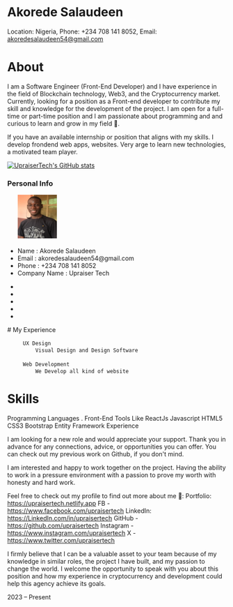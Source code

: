 # Akorede Salaudeen
Location: Nigeria, Phone: +234 708 141 8052, Email: akoredesalaudeen54@gmail.com
            
   # About
  
I am a Software Engineer (Front-End Developer) and I have experience in the field of Blockchain technology, Web3, and the Cryptocurrency market.
Currently, looking for a position as a Front-end developer to contribute my skill and knowledge for the development of the project. I am open for a full-time or part-time position and I am passionate about programming and and curious to learn and grow in my field 🤗. 

If you have an available internship or position that aligns with my skills. I develop frondend web apps, websites. Very arge to learn new technologies, 
a motivated team player.

[![UpraiserTech's GitHub stats](https://github-readme-stats.vercel.app/api?username=upraisertech)](https://github.com/upraisertech/github-readme-stats)
 <div class="col-lg-4 about-card">
                <div class="card">
                    <div class="card-header">
                <h3 class="font-weight-light">Personal Info</h3>
                <span class="line mb-5"></span>
                <ul class="mt40 info list-unstyled">
                    <img src="assets/imgs/avatar.jpg" alt="" style="width: 90px; height: 100px; " class="brand">
                    <br/><br/>
                    <li><span>Name</span> : Akorede Salaudeen</li>
                    <li><span>Email</span> : akoredesalaudeen54@gmail.com</li>
                    <li><span>Phone</span> : +234 708 141 8052</li>
                    <li><span>Company Name</span> : Upraiser Tech </li>
                </ul>
                <ul class="social-icons pt-3">
                    <li class="social-item"><a class="social-link" href="https://www.facebook.com/UpraiserTech"><i class="ti-facebook" aria-hidden="true"></i></a></li>
                    <li class="social-item"><a class="social-link" href="https://www.twitter.com/upraisertech"><i class="ti-twitter" aria-hidden="true"></i></a></li>
                    <li class="social-item"><a class="social-link" href="https://www.linkedin.com/in/upraisertech"><i class="ti-linkedin" aria-hidden="true"></i></a></li>
                    <li class="social-item"><a class="social-link" href="https://www.instagram.com/upraisertech"><i class="ti-instagram" aria-hidden="true"></i></a></li>
                    <li class="social-item"><a class="social-link" href="https://www.github.com/upraisertech"><i class="ti-github" aria-hidden="true"></i></a></li>
                </ul>  
            </div>
 #  My Experience

         UX Design
             Visual Design and Design Software
                 
         Web Development
             We Develop all kind of website              


# Skills
Programming Languages . Front-End Tools Like ReactJs Javascript HTML5 CSS3  Bootstrap Entity Framework Experience

I am looking for a new role and would appreciate 
your support. Thank you in advance for any connections, 
advice, or opportunities you can offer.
You can check out my previous work on Github, 
if you don't mind.

 I  am interested and happy to work together on the project. 
Having the ability to work in a pressure environment with a 
passion to prove my worth with honesty and hard work.


Feel free to check out my profile to find out more about me 🔗:
Portfolio: https://upraisertech.netlify.app
FB - https://www.facebook.com/upraisertech
LinkedIn: https://LinkedIn.com/in/upraisertech
GitHub - https://github.com/upraisertech
Instagram - https://www.instagram.com/upraisertech
X - https://www.twitter.com/upraisertech

   I firmly believe that I can be a valuable asset to
your team because of my knowledge in similar 
roles, the project I have built, and my passion 
to change the world. I welcome the opportunity 
to speak with you about this position and how my
experience in cryptocurrency and development 
could help this agency achieve its goals.


2023 – Present











